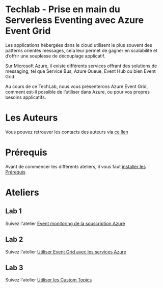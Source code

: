 # Techlab - Prise en main du Serverless Eventing avec Azure Event Grid

Les applications hébergées dans le cloud utilisent le plus souvent des patterns orientés messages, cela leur permet de gagner en scalabilité et d’offrir une souplesse de découplage applicatif.

Sur Microsoft Azure, il existe différents services offrant des solutions de messaging, tel que Service Bus, Azure Queue, Event Hub ou bien Event Grid.

Au cours de ce TechLab, nous vous présenterons Azure Event Grid, comment est-il possible de l’utiliser dans Azure, ou pour vos propres besoins applicatifs.

# Les Auteurs

Vous pouvez retrouver les contacts des auteurs via [ce lien](Authors.md)

# Prérequis

Avant de commencer les différents ateliers, il vous faut [installer les Prérequis](Prerequisites.md)

# Ateliers

## Lab 1
Suivez l'atelier [Event monitoring de la souscription Azure](Lab_SubscriptionEventGrid/Instructions.md)

## Lab 2
Suivez l'atelier [Utiliser Event Grid avec les services Azure](Lab_StorageEventGrid/Instructions.md)

## Lab 3
Suivez l'atelier [Utiliser les Custom Topics](LAb_CustomTopics/Instructions.md)
